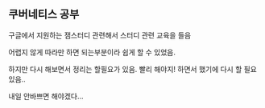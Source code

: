 ## 쿠버네티스 공부
구글에서 지원하는 잼스터디 관련해서 스터디 관련 교육을 들음

어렵지 않게 따라만 하면 되는부분이라 쉽게 할 수 있었음.

하지만 다시 해보면서 정리는 할필요가 있음. 빨리 해야지! 하면서 했기에 다시 할 필요있음..

내일 안바쁘면 해야겠다...